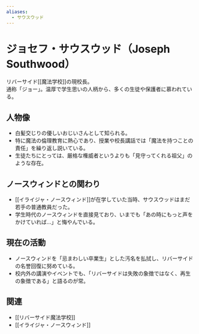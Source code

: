 ```yaml
---
aliases:
  - サウスウッド
---
```

# ジョセフ・サウスウッド（Joseph Southwood）

リバーサイド[[魔法学校]]の現校長。  
通称「ジョー」。温厚で学生思いの人柄から、多くの生徒や保護者に慕われている。  

## 人物像
- 白髪交じりの優しいおじいさんとして知られる。  
- 特に魔法の倫理教育に熱心であり、授業や校長講話では「魔法を持つことの責任」を繰り返し説いている。  
- 生徒たちにとっては、厳格な権威者というよりも「見守ってくれる祖父」のような存在。  

## ノースウィンドとの関わり
- [[イライジャ・ノースウィンド]]が在学していた当時、サウスウッドはまだ若手の普通教員だった。  
- 学生時代のノースウィンドを直接見ており、いまでも「あの時にもっと声をかけていれば…」と悔やんでいる。 

## 現在の活動
- ノースウィンドを「忌まわしい卒業生」とした汚名を払拭し、リバーサイドの名誉回復に努めている。  
- 校内外の講演やイベントでも、「リバーサイドは失敗の象徴ではなく、再生の象徴である」と語るのが常。  

## 関連
- [[リバーサイド魔法学校]]  
- [[イライジャ・ノースウィンド]]  